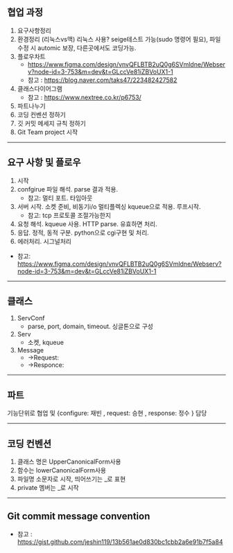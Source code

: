 ## 협업 과정

1. 요구사항정리
2. 환경정리 (리눅스vs맥)
리눅스 사용? seige테스트 가능(sudo 명령어 필요), 파일 수정 시 automic 보장, 다른곳에서도 코딩가능. 
3. 플로우차트
    - https://www.figma.com/design/vnvQFLBTB2uQ0g6SVmldne/Webserv?node-id=3-753&m=dev&t=GLccVe81iZBVoUX1-1
    - 참고 : https://blog.naver.com/taks47/223482427582
4. 클래스다이어그램
    - 참고 : https://www.nextree.co.kr/p6753/
5. 파트나누기
6. 코딩 컨벤션 정하기
7. 깃 커밋 메세지 규칙 정하기
8. Git Team project 시작

---

## 요구 사항 및 플로우

1. 시작
2. confgirue 파일 해석. parse 결과 적용. 
    - 참고: 멀티 포트. 타임아웃
3. 서버 시작. 소켓 준비, 비동기i/o 멀티플렉싱 kqueue으로 적용. 루프시작.
    - 참고: tcp 프로토콜 조절가능한지
4. 요청 해석. kqueue 사용. HTTP parse. 유효하면 처리. 
5. 응답. 정적, 동적 구분.  python으로 cgi구현 및 처리.
6. 에러처리. 시그널처리

- 참고: https://www.figma.com/design/vnvQFLBTB2uQ0g6SVmldne/Webserv?node-id=3-753&m=dev&t=GLccVe81iZBVoUX1-1

---

## 클래스

1. ServConf
    - parse, port, domain, timeout. 싱글톤으로 구성
2. Serv
    - 소켓, kqueue
3. Message
    - →Request:
    - →Responce:

---

## 파트

기능단위로 협업 및 {configure: 재빈 , request: 승현 , response: 정수 } 담당

---

## 코딩 컨벤션

1. 클래스 명은 UpperCanonicalForm사용
2. 함수는  lowerCanonicalForm사용
3. 파일명 소문자로 시작, 띄어쓰기는 _로 표현
4. private 멤버는 _로 시작

---

## Git commit message convention

- 참고 : https://gist.github.com/jeshin119/13b561ae0d830bc1cbb2a6e91b7f5a84
